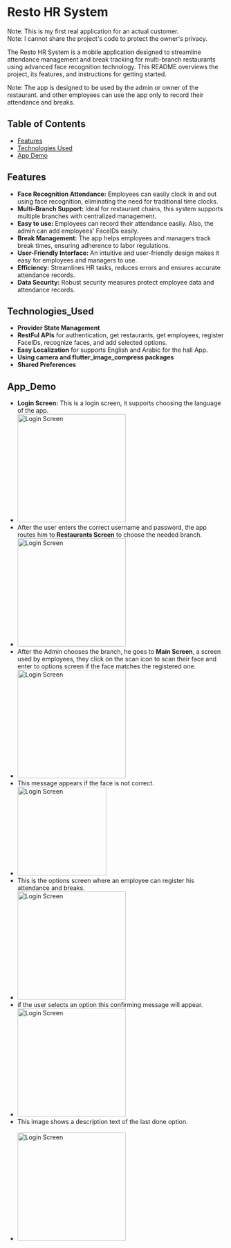 # Resto HR System

Note: This is my first real application for an actual customer.</br>
Note: I cannot share the project's code to protect the owner's privacy.</br>

The Resto HR System is a mobile application designed to streamline attendance management and break tracking for multi-branch restaurants using advanced face recognition technology. This README overviews the project, its features, and instructions for getting started. </br>

Note: The app is designed to be used by the admin or owner of the restaurant. and other employees can use the app only to record their attendance and breaks.</br>


## Table of Contents
- [Features](#features)
- [Technologies Used](#Technologies_Used)
- [App Demo](#App_Demo)

## Features

- **Face Recognition Attendance:** Employees can easily clock in and out using face recognition, eliminating the need for traditional time clocks.
- **Multi-Branch Support:** Ideal for restaurant chains, this system supports multiple branches with centralized management.
- **Easy to use:** Employees can record their attendance easily. Also, the admin can add employees' FaceIDs easily.
- **Break Management:** The app helps employees and managers track break times, ensuring adherence to labor regulations.
- **User-Friendly Interface:** An intuitive and user-friendly design makes it easy for employees and managers to use.
- **Efficiency:** Streamlines HR tasks, reduces errors and ensures accurate attendance records.
- **Data Security:** Robust security measures protect employee data and attendance records.


## Technologies_Used

- **Provider State Management**
- **RestFul APIs** for authentication, get restaurants, get employees, register FaceIDs, recognize faces, and add selected options.
- **Easy Localization** for supports English and Arabic for the hall App.
- **Using camera and   flutter_image_compress packages**
- **Shared Preferences**


## App_Demo

- **Login Screen:** This is a login screen, it supports choosing the language of the app.
- <img src="https://github.com/mauthkasati/Flutter_projects/blob/main/Resto_App/images/Login_Screen_Arabic.jpg" width="250" alt="Login Screen">
- After the user enters the correct username and password, the app routes him to **Restaurants Screen** to choose the needed branch.
- <img src="https://github.com/mauthkasati/Flutter_projects/blob/main/Resto_App/images/Restaurant_Branches_Screen.jpg" width="250" alt="Login Screen">
- After the Admin chooses the branch, he goes to **Main Screen**, a screen used by employees, they click on the scan icon to scan their face and enter to options screen if the face matches the registered one.
- <img src="https://github.com/mauthkasati/Flutter_projects/blob/main/Resto_App/images/Main_Screen.jpg" width="250" alt="Login Screen">
- This message appears if the face is not correct.
- <img src="https://github.com/mauthkasati/Flutter_projects/blob/main/Resto_App/images/Wrong_In_Face_Recognition_Message.jpg" width="205" alt="Login Screen">
- This is the options screen where an employee can register his attendance and breaks.
- <img src="https://github.com/mauthkasati/Flutter_projects/blob/main/Resto_App/images/Options_Screen.jpg" width="250" alt="Login Screen">
- if the user selects an option this confirming message will appear.
- <img src="https://github.com/mauthkasati/Flutter_projects/blob/main/Resto_App/images/Confirm_Selected_Option_Message.jpg" width="250" alt="Login Screen">
- This image shows a description text of the last done option.</br></br>
- <img src="https://github.com/mauthkasati/Flutter_projects/blob/main/Resto_App/images/Options_Screen_After_Selecting_An_Option.jpg" width="250" alt="Login Screen">



